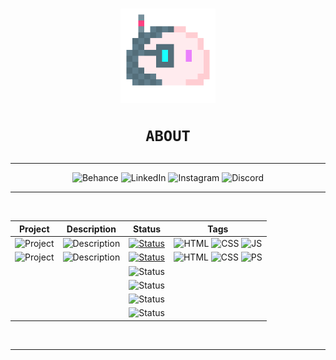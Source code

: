 <h1 align="center"><img src="media/blob.png" width="30%">

    ABOUT
</h1>
<div align="center">
<hr>

![Behance](https://img.shields.io/badge/Behance-white?style=for-the-badge&logo=behance&logoColor=1769FF) ![LinkedIn](https://img.shields.io/badge/LinkedIn-white?style=for-the-badge&logo=linkedin&logoColor=0077B5) ![Instagram](https://img.shields.io/badge/Instagram-white?style=for-the-badge&logo=instagram&logoColor=E4405F) ![Discord](https://img.shields.io/badge/Discord-white?style=for-the-badge&logo=discord&logoColor=7289DA)

<hr>
<br>

|Project|Description|Status|Tags|
|:-----:|:---------:|:----:|:--:|
|![Project](https://img.shields.io/badge/Calculator-0a0a0a?style=for-the-badge)|![Description](https://img.shields.io/badge/A%20simple%20calculator%20applet-white?style=for-the-badge)|[![Status](https://img.shields.io/badge/1.0-Completed-success?style=for-the-badge&logo=github&labelColor=gray)](https://volperoid.github.io)|![HTML](https://img.shields.io/badge/HTML-E34F26?style=for-the-badge&logo=html5&logoColor=white) ![CSS](https://img.shields.io/badge/CSS-1572B6?style=for-the-badge&logo=css3&logoColor=white) ![JS](https://img.shields.io/badge/JavaScript-F7DF1E?style=for-the-badge&logo=javascript&logoColor=black)
|![Project](https://img.shields.io/badge/Bondi%20Theme-f6f8fa?style=for-the-badge)|![Description](https://img.shields.io/badge/A%20Bondi%20Theme%20Mockup-f6f8fa?style=for-the-badge)|[![Status](https://img.shields.io/badge/Active-informational?style=for-the-badge&logo=visual-studio-code&labelColor=gray)](https://volperoid.github.io/bondi.html)|![HTML](https://img.shields.io/badge/HTML-E34F26?style=for-the-badge&logo=html5&logoColor=white) ![CSS](https://img.shields.io/badge/CSS-1572B6?style=for-the-badge&logo=css3&logoColor=white) ![PS](https://img.shields.io/badge/Photoshop-31A8FF?style=for-the-badge&logo=adobe-photoshop&logoColor=white)
|||![Status](https://img.shields.io/badge/TBD-inactive?style=for-the-badge)||
|||![Status](https://img.shields.io/badge/TBD-inactive?style=for-the-badge)||
|||![Status](https://img.shields.io/badge/TBD-inactive?style=for-the-badge)||
|||![Status](https://img.shields.io/badge/TBD-inactive?style=for-the-badge)||

<br>
<hr>
</div>
